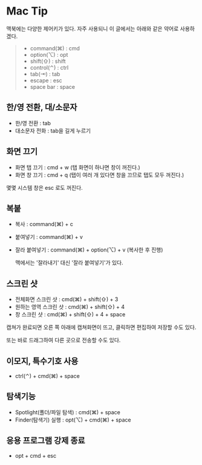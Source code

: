 # Mac Tip







맥북에는 다양한 제어키가 있다. 자주 사용되니 이 글에서는 아래와 같은 약어로 사용하겠다.

> * command(⌘) : cmd
> * option(⌥) : opt
> * shift(⇧) : shift
> * control(⌃) : ctrl
> * tab(⇥) : tab
> * escape : esc
> * space bar : space







## 한/영 전환, 대/소문자

* 한/영 전환 : tab
* 대소문자 전화 : tab을 길게 누르기



## 화면 끄기

* 화면 탭 끄기 : cmd + w (탭 화면이 하나면 창이 꺼진다.)
* 화면 창 끄기 : cmd + q (탭이 여러 개 있다면 창을 끄므로 탭도 모두 꺼진다.)



몇몇 시스템 창은 esc 로도 꺼진다.



## 복붙

* 복사 : command(⌘) + c

* 붙여넣기 : command(⌘) + v

* 잘라 붙여넣기 : command(⌘) + option(⌥) + v (복사한 후 진행)

  맥에서는 '잘라내기' 대신 '잘라 붙여넣기'가 있다.





## 스크린 샷

* 전체화면 스크린 샷 : cmd(⌘) + shift(⇧) + 3
* 원하는 영역 스크린 샷 : cmd(⌘) + shift(⇧) + 4
* 창 스크린 샷 : cmd(⌘) + shift(⇧) + 4 + space



캡쳐가 완료되면 오른 쪽 아래에 캡쳐화면이 뜨고, 클릭하면 편집하여 저장할 수도 있다.

또는 바로 드래그하여 다른 곳으로 전송할 수도 있다.





## 이모지, 특수기호 사용

* ctrl(⌃) + cmd(⌘) + space







## 탐색기능

* Spotlight(폴더/파일 탐색) : cmd(⌘) + space
* Finder(탐색기) 실행 : opt(⌥) + cmd(⌘) + space 





## 응용 프로그램 강제 종료

* opt + cmd + esc

